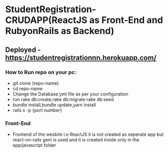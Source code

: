 # StudentRegistration-CRUDAPP(ReactJS as Front-End and RubyonRails as Backend)

## Deployed - https://studentregistrationnn.herokuapp.com/

### How to Run repo on your pc:
- git clone {repo-name}
- cd repo-name
- Change the Database.yml file as per your configuration 
- run rake db:create,rake db:migrate rake db:seed 
- bundle install,bundle update,yarn install 
- rails s -p {port number}

### Front-End 
- Frontend of the wesbite i.e ReactJS it is not created as seperate app but react-on-rails gem is used and  it is created inside only in the app/javascript folder
 
